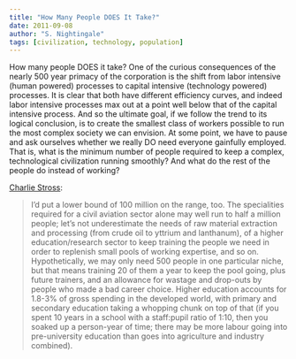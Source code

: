 ```yaml
---
title: "How Many People DOES It Take?"
date: 2011-09-08
author: "S. Nightingale"
tags: [civilization, technology, population]
---
```


How many people DOES it take?
One of the curious consequences of the nearly 500 year primacy of the corporation is the shift from labor intensive (human powered) processes to capital intensive (technology powered) processes.  It is clear that both have different efficiency curves, and indeed labor intensive processes max out at a point well below that of the capital intensive process.  And so the ultimate goal, if we follow the trend to its logical conclusion, is to create the smallest class of workers possible to run the most complex society we can envision.  At some point, we have to pause and ask ourselves whether we really DO need everyone gainfully employed.  That is, what is the minimum number of people required to keep a complex, technological civilization running smoothly?  And what do the rest of the people do instead of working?

[Charlie Stross](http://www.antipope.org/charlie/blog-static/2010/07/insufficient-data.html):

> I’d put a lower bound of 100 million on the range, too. The specialities required for a civil aviation sector alone may well run to half a million people; let’s not underestimate the needs of raw material extraction and processing (from crude oil to yttrium and lanthanum), of a higher education/research sector to keep training the people we need in order to replenish small pools of working expertise, and so on. Hypothetically, we may only need 500 people in one particular niche, but that means training 20 of them a year to keep the pool going, plus future trainers, and an allowance for wastage and drop-outs by people who made a bad career choice. Higher education accounts for 1.8-3% of gross spending in the developed world, with primary and secondary education taking a whopping chunk on top of that (if you spent 10 years in a school with a staff:pupil ratio of 1:10, then you soaked up a person-year of time; there may be more labour going into pre-university education than goes into agriculture and industry combined).
